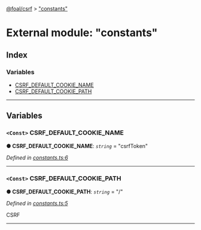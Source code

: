[@foal/csrf](../README.md) > ["constants"](../modules/_constants_.md)

# External module: "constants"

## Index

### Variables

* [CSRF_DEFAULT_COOKIE_NAME](_constants_.md#csrf_default_cookie_name)
* [CSRF_DEFAULT_COOKIE_PATH](_constants_.md#csrf_default_cookie_path)

---

## Variables

<a id="csrf_default_cookie_name"></a>

### `<Const>` CSRF_DEFAULT_COOKIE_NAME

**● CSRF_DEFAULT_COOKIE_NAME**: *`string`* = "csrfToken"

*Defined in [constants.ts:6](https://github.com/FoalTS/foal/blob/07f00115/packages/csrf/src/constants.ts#L6)*

___
<a id="csrf_default_cookie_path"></a>

### `<Const>` CSRF_DEFAULT_COOKIE_PATH

**● CSRF_DEFAULT_COOKIE_PATH**: *`string`* = "/"

*Defined in [constants.ts:5](https://github.com/FoalTS/foal/blob/07f00115/packages/csrf/src/constants.ts#L5)*

CSRF

___

